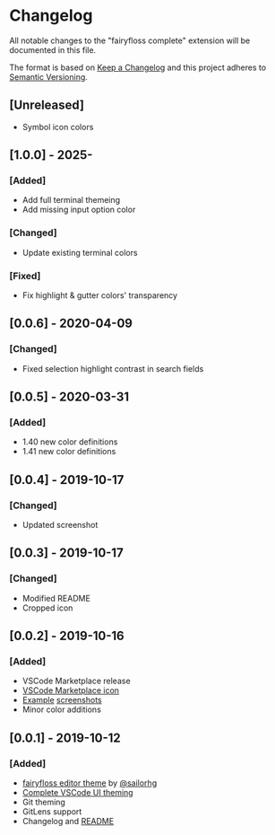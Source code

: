 # Changelog

All notable changes to the "fairyfloss complete" extension will be documented in this file.

The format is based on [Keep a Changelog](http://keepachangelog.com/en/1.0.0) and this project adheres to [Semantic Versioning](https://semver.org/spec/v2.0.0.html).

## [Unreleased]
- Symbol icon colors

## [1.0.0] - 2025-
### [Added]
- Add full terminal themeing
- Add missing input option color

### [Changed]
- Update existing terminal colors

### [Fixed]
- Fix highlight & gutter colors' transparency

## [0.0.6] - 2020-04-09
### [Changed]
- Fixed selection highlight contrast in search fields

## [0.0.5] - 2020-03-31
### [Added]
- 1.40 new color definitions
- 1.41 new color definitions

## [0.0.4] - 2019-10-17
### [Changed]
- Updated screenshot

## [0.0.3] - 2019-10-17
### [Changed] 
- Modified README
- Cropped icon

## [0.0.2] - 2019-10-16
### [Added] 
- VSCode Marketplace release
- [VSCode Marketplace icon](/assets/icon.png)
- [Example](/assets/screenshot_basic.png) [screenshots](/assets/screenshot_extras.png)
- Minor color additions

## [0.0.1] - 2019-10-12
### [Added]
- [fairyfloss editor theme](https://github.com/sailorhg/fairyfloss) by [@sailorhg](https://github.com/sailorhg)
- [Complete VSCode UI theming](/themes/fairyfloss-color-theme.json)
- Git theming
- GitLens support
- Changelog and [README](README.md)